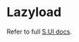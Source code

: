 # Lazyload

Refer to full [S.UI docs](https://sui.sgroup.com.au/framework/components/lazyload.html).